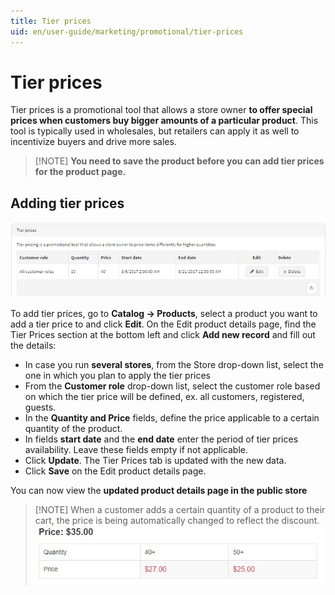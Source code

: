```yaml
---
title: Tier prices
uid: en/user-guide/marketing/promotional/tier-prices
---
```


# Tier prices

Tier prices is a promotional tool that allows a store owner **to offer special prices when customers buy bigger amounts of a particular product**. This tool is typically used in wholesales, but retailers can apply it as well to incentivize buyers and drive more sales.

> [!NOTE] **You need to save the product before you can add tier prices for the product page.**

## Adding tier prices

![Tier_prices](_static/tier-prices/tier.png)

To add tier prices, go to **Catalog → Products**, select a product you want to add a tier price to and click **Edit**. On the Edit product details page, find the Tier Prices section at the bottom left and click **Add new record** and fill out the details:

- In case you run **several stores**, from the Store drop-down list, select the one in which you plan to apply the tier prices
- From the **Customer role** drop-down list, select the customer role based on which the tier price will be defined, ex. all customers, registered, guests.
- In the **Quantity and Price** fields, define the price applicable to a certain quantity of the product.
- In fields **start date** and the **end date** enter the period of tier prices availability. Leave these fields empty if not applicable.
- Click **Update**. The Tier Prices tab is updated with the new data.
- Click **Save** on the Edit product details page.

You can now view the **updated product details page in the public store**

> [!NOTE] When a customer adds a certain quantity of a product to their cart, the price is being automatically changed to reflect the discount. ![Tier_price_example](_static/tier-prices/TierPriceExample.JPG)